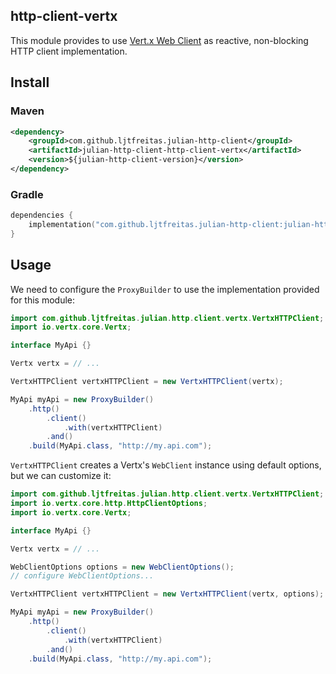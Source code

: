 ## http-client-vertx

This module provides to use [Vert.x Web Client](https://vertx.io/docs/vertx-web-client/java/) as reactive, non-blocking HTTP client implementation.

## Install

### Maven
```xml
<dependency>
    <groupId>com.github.ljtfreitas.julian-http-client</groupId>
    <artifactId>julian-http-client-http-client-vertx</artifactId>
    <version>${julian-http-client-version}</version>
</dependency>
```

### Gradle
```kotlin
dependencies {
    implementation("com.github.ljtfreitas.julian-http-client:julian-http-client-vertx:$julianHttpClientVersion")
}
```

## Usage

We need to configure the `ProxyBuilder` to use the implementation provided for this module:

```java
import com.github.ljtfreitas.julian.http.client.vertx.VertxHTTPClient;
import io.vertx.core.Vertx;

interface MyApi {}

Vertx vertx = // ...

VertxHTTPClient vertxHTTPClient = new VertxHTTPClient(vertx);

MyApi myApi = new ProxyBuilder()
    .http()
        .client()
            .with(vertxHTTPClient)
        .and()
    .build(MyApi.class, "http://my.api.com");
```

`VertxHTTPClient` creates a Vertx's `WebClient` instance using default options, but we can customize it:

```java
import com.github.ljtfreitas.julian.http.client.vertx.VertxHTTPClient;
import io.vertx.core.http.HttpClientOptions;
import io.vertx.core.Vertx;

interface MyApi {}

Vertx vertx = // ...

WebClientOptions options = new WebClientOptions();
// configure WebClientOptions...

VertxHTTPClient vertxHTTPClient = new VertxHTTPClient(vertx, options);

MyApi myApi = new ProxyBuilder()
    .http()
        .client()
            .with(vertxHTTPClient)
        .and()
    .build(MyApi.class, "http://my.api.com");
```